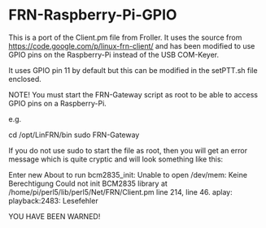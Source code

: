 FRN-Raspberry-Pi-GPIO
=====================

This is a port of the Client.pm file from Froller. It uses the source from https://code.google.com/p/linux-frn-client/ and
has been modified to use GPIO pins on the Raspberry-Pi instead of the USB COM-Keyer.

It uses GPIO pin 11 by default but this can be modified in the setPTT.sh file enclosed.

NOTE!
You must start the FRN-Gateway script as root to be able to access GPIO pins on a Raspberry-Pi.

e.g.

cd /opt/LinFRN/bin
sudo FRN-Gateway

If you do not use sudo to start the file as root, then you will get an error message which is quite cryptic and will look something like this:

Enter new
About to run
bcm2835_init: Unable to open /dev/mem: Keine Berechtigung
Could not init BCM2835 library at /home/pi/perl5/lib/perl5/Net/FRN/Client.pm line 214, <FH> line 46.
aplay: playback:2483: Lesefehler

YOU HAVE BEEN WARNED!
